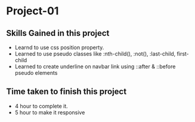 # **Project-01**

## Skills Gained in this project
  - Learnd to use css position  property.
  - Learned to use pseudo classes like :nth-child(), :not(), :last-child, first-child
  - Learned to create underline on navbar link using ::after & ::before pseudo elements
## Time taken to finish this project
- 4 hour to complete it.
- 5 hour to make it responsive
